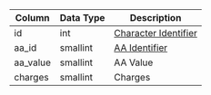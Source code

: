 | Column   | Data Type | Description                               |
| -------- | --------- | ----------------------------------------- |
| id       | int       | [Character Identifier](character_data.md) |
| aa_id    | smallint  | [AA Identifier](aa_ability.md)            |
| aa_value | smallint  | AA Value                                  |
| charges  | smallint  | Charges                                   |